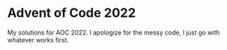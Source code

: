 # Advent of Code 2022

My solutions for AOC 2022. I apologize for the messy code, I just go with whatever works first. 
